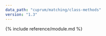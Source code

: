 ```yaml
---
data_path: "cuprum/matching/class-methods"
version: "1.3"
---
```


{% include reference/module.md %}
